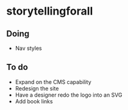 # storytellingforall

## Doing

-   Nav styles

## To do

-   Expand on the CMS capability
-   Redesign the site
-   Have a designer redo the logo into an SVG
-   Add book links
